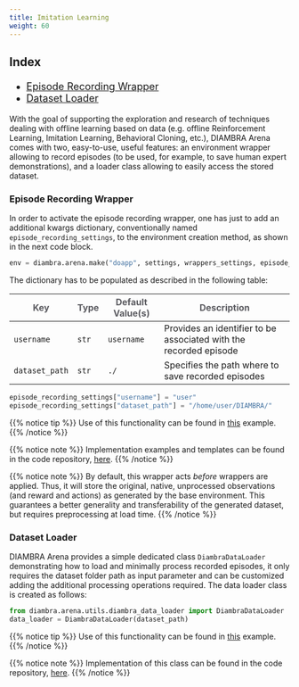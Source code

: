 ```yaml
---
title: Imitation Learning
weight: 60
---
```


<div style="font-size:1.125rem;">

### Index

- <a href="./#episode-recording-wrapper">Episode Recording Wrapper</a>
- <a href="./#dataset-loader">Dataset Loader</a>

</div>

With the goal of supporting the exploration and research of techniques dealing with offline learning based on data (e.g. offline Reinforcement Learning, Imitation Learning, Behavioral Cloning, etc.), DIAMBRA Arena comes with two, easy-to-use, useful features: an environment wrapper allowing to record episodes (to be used, for example, to save human expert demonstrations), and a loader class allowing to easily access the stored dataset.

### Episode Recording Wrapper

In order to activate the episode recording wrapper, one has just to add an additional kwargs dictionary, conventionally named `episode_recording_settings`, to the environment creation method, as shown in the next code block.

```python
env = diambra.arena.make("doapp", settings, wrappers_settings, episode_recording_settings)
```

The dictionary has to be populated as described in the following table:

| <strong><span style="color:#5B5B60;">Key</span></strong> | <strong><span style="color:#5B5B60;">Type</span></strong> | <strong><span style="color:#5B5B60;">Default Value(s)</span></strong> | <strong><span style="color:#5B5B60;">Description</span></strong>                                                                                             |
| -------------------------------------------------------- | --------------------------------------------------------------------- | ---------------------------------------------------------------- | ------------------------------------------------------------------------------------------------------------------------------------------------------------ |
| `username`                                               | `str`                                                     | `username`                                                                     | Provides an identifier to be associated with the recorded episode                                                                                         |
| `dataset_path`                                              | `str`                                                     | `./`                                                                     | Specifies the path where to save recorded episodes                                                                                                        |

```python
episode_recording_settings["username"] = "user"
episode_recording_settings["dataset_path"] = "/home/user/DIAMBRA/"
```

{{% notice tip %}}
Use of this functionality can be found in <a href="../gettingstarted/examples/humanexperiencerecorder/">this</a> example.
{{% /notice %}}

{{% notice note %}}
Implementation examples and templates can be found in the code repository, <a href="https://github.com/diambra/arena/tree/main/diambra/arena/wrappers" target="_blank">here</a>.
{{% /notice %}}

{{% notice note %}}
By default, this wrapper acts _before_ wrappers are applied. Thus, it will store the original, native, unprocessed observations (and reward and actions) as generated by the base environment. This guarantees a better generality and transferability of the generated dataset, but requires preprocessing at load time.
{{% /notice %}}

### Dataset Loader

DIAMBRA Arena provides a simple dedicated class `DiambraDataLoader` demonstrating how to load and minimally process recorded episodes, it only requires the dataset folder path as input parameter and can be customized adding the additional processing operations required. The data loader class is created as follows:

```python
from diambra.arena.utils.diambra_data_loader import DiambraDataLoader
data_loader = DiambraDataLoader(dataset_path)
```

{{% notice tip %}}
Use of this functionality can be found in <a href="../gettingstarted/examples/imitationlearning/">this</a> example.
{{% /notice %}}

{{% notice note %}}
Implementation of this class can be found in the code repository, <a href="https://github.com/diambra/arena/tree/main/diambra/arena/wrappers" target="_blank">here</a>.
{{% /notice %}}